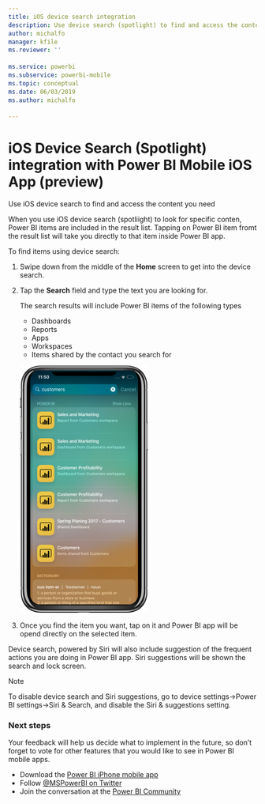 ```yaml
---
title: iOS device search integration
description: Use device search (spotlight) to find and access the content you need
author: michalfo
manager: kfile
ms.reviewer: ''

ms.service: powerbi
ms.subservice: powerbi-mobile
ms.topic: conceptual
ms.date: 06/03/2019
ms.author: michalfo

---
```

# iOS Device Search (Spotlight) integration with Power BI Mobile iOS App (preview)
Use iOS device search to find and access the content you need

When you use iOS device search (spotliight) to look for specific conten, Power BI items are included in the result list. Tapping on Power BI item fromt the result list will take you directly to that item inside Power BI app.

To find items using device search:

1. Swipe down from the middle of the **Home** screen to get into the device search.

2. Tap the **Search** field and type the text you are looking for.
 
   The search results will include Power BI items of the following types 

    * Dashboards
    * Reports
    * Apps
    * Workspaces
    * Items shared by the contact you search for

    ![Screenshot showing Power BI search results in iOS device search](./media/mobile-apps-iOS-siri-and-search/power-bi-spotlight-search.png)

 3. Once you find the item you want, tap on it and Power BI app will be opend directly on the selected item. 

Device search, powered by Siri will also include suggestion of the frequent actions you are doing in Power BI app. Siri suggestions will be shown the search and lock screen.

>[!NOTE]
>
>To disable device search and Siri suggestions, go to device settings->Power BI settings->Siri & Search,
>and disable the Siri & suggestions setting.
>

### Next steps
Your feedback will help us decide what to implement in the future, so don’t forget to vote for other features that you would like to see in Power BI mobile apps. 

* Download the [Power BI iPhone mobile app](http://go.microsoft.com/fwlink/?LinkId=522062)
* Follow [@MSPowerBI on Twitter](https://twitter.com/MSPowerBI)
* Join the conversation at the [Power BI Community](http://community.powerbi.com/)


